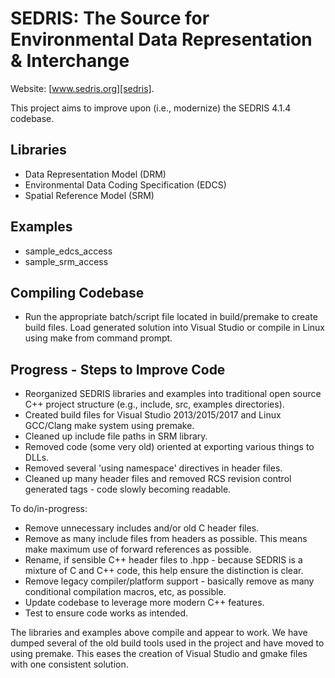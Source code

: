 
SEDRIS: The Source for Environmental Data Representation & Interchange
======================================================================

Website: [www.sedris.org][sedris].

This project aims to improve upon (i.e., modernize) the SEDRIS 4.1.4 codebase.

Libraries
---------

* Data Representation Model (DRM)
* Environmental Data Coding Specification (EDCS)
* Spatial Reference Model (SRM)

Examples
--------

* sample_edcs_access
* sample_srm_access

Compiling Codebase
------------------

* Run the appropriate batch/script file located in build/premake to create build files.  Load generated solution into Visual Studio or compile in Linux using make from command prompt. 

Progress - Steps to Improve Code
--------------------------------

* Reorganized SEDRIS libraries and examples into traditional open source C++ project structure (e.g., include, src, examples directories).
* Created build files for Visual Studio 2013/2015/2017 and Linux GCC/Clang make system using premake.
* Cleaned up include file paths in SRM library.
* Removed code (some very old) oriented at exporting various things to DLLs.
* Removed several 'using namespace' directives in header files.
* Cleaned up many header files and removed RCS revision control generated tags - code slowly becoming readable.

To do/in-progress:

* Remove unnecessary includes and/or old C header files. 
* Remove as many include files from headers as possible.  This means make maximum use of forward references as possible.
* Rename, if sensible C++ header files to .hpp - because SEDRIS is a mixture of C and C++ code, this help ensure the distinction is clear.
* Remove legacy compiler/platform support - basically remove as many conditional compilation macros, etc, as possible.
* Update codebase to leverage more modern C++ features.
* Test to ensure code works as intended.

The libraries and examples above compile and appear to work.  We have dumped several of the old build tools used in the project and have moved to using premake.  This eases the creation of Visual Studio and gmake files with one consistent solution.

[sedris]: http://www.sedris.org
